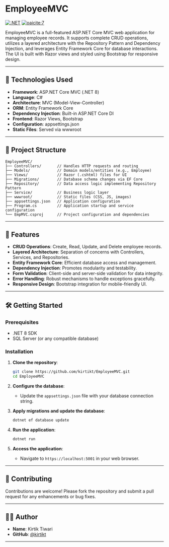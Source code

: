 # EmployeeMVC

[![.NET](https://img.shields.io/badge/.NET-8.0-blue)](https://dotnet.microsoft.com/en-us/download/dotnet/8.0)
[![oaicite:7](https://img.shields.io/badge/license-MIT-green)](LICENSE)

EmployeeMVC is a full-featured ASP.NET Core MVC web application for managing employee records. It supports complete CRUD operations, utilizes a layered architecture with the Repository Pattern and Dependency Injection, and leverages Entity Framework Core for database interactions. The UI is built with Razor views and styled using Bootstrap for responsive design.

---

## 🧰 Technologies Used

* **Framework**: ASP.NET Core MVC (.NET 8)
* **Language**: C#
* **Architecture**: MVC (Model-View-Controller)
* **ORM**: Entity Framework Core
* **Dependency Injection**: Built-in ASP.NET Core DI
* **Frontend**: Razor Views, Bootstrap
* **Configuration**: appsettings.json
* **Static Files**: Served via wwwroot

---

## 📁 Project Structure

```
EmployeeMVC/
├── Controllers/       // Handles HTTP requests and routing
├── Models/            // Domain models/entities (e.g., Employee)
├── Views/             // Razor (.cshtml) files for UI
├── Migrations/        // Database schema changes via EF Core
├── Repository/        // Data access logic implementing Repository Pattern
├── Service/           // Business logic layer
├── wwwroot/           // Static files (CSS, JS, images)
├── appsettings.json   // Application configuration
├── Program.cs         // Application startup and service configuration
└── EmpMVC.csproj      // Project configuration and dependencies
```



---

## 🚀 Features

* **CRUD Operations**: Create, Read, Update, and Delete employee records.
* **Layered Architecture**: Separation of concerns with Controllers, Services, and Repositories.
* **Entity Framework Core**: Efficient database access and management.
* **Dependency Injection**: Promotes modularity and testability.
* **Form Validation**: Client-side and server-side validation for data integrity.
* **Error Handling**: Robust mechanisms to handle exceptions gracefully.
* **Responsive Design**: Bootstrap integration for mobile-friendly UI.

---

## 🛠️ Getting Started

### Prerequisites

* .NET 8 SDK
* SQL Server (or any compatible database)

### Installation

1. **Clone the repository**:

   ```bash
   git clone https://github.com/kirtikt/EmployeeMVC.git
   cd EmployeeMVC
   ```

2. **Configure the database**:

   * Update the `appsettings.json` file with your database connection string.

3. **Apply migrations and update the database**:

   ```bash
   dotnet ef database update
   ```

4. **Run the application**:

   ```bash
   dotnet run
   ```

5. **Access the application**:

   * Navigate to `https://localhost:5001` in your web browser.

---

## 🤝 Contributing

Contributions are welcome! Please fork the repository and submit a pull request for any enhancements or bug fixes.

---

## 🙋‍♂️ Author

* **Name**: Kirtik Tiwari
* **GitHub**: [@kirtikt](https://github.com/kirtikt)

---
